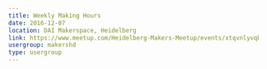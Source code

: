 ```yaml
---
title: Weekly Making Hours
date: 2016-12-07
location: DAI Makerspace, Heidelberg
link: https://www.meetup.com/Heidelberg-Makers-Meetup/events/xtqvnlyvqbkb/
usergroup: makershd
type: usergroup
---
```

